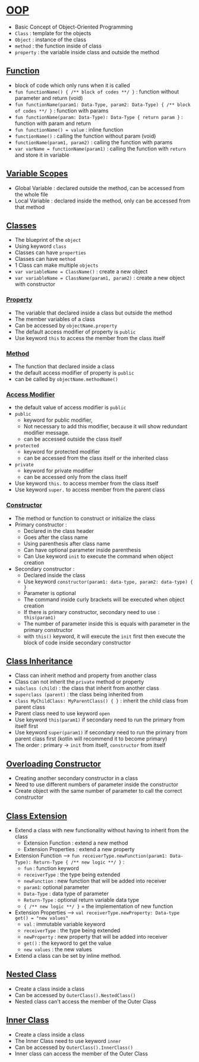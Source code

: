 # [OOP](https://github.com/HidayatRivai2020/kotlin/blob/main/src/main/kotlin/oop_normal_class)
- Basic Concept of Object-Oriented Programming
- `Class` : template for the objects
- `Object` : instance of the class
- `method` : the function inside of class
- `property` : the variable inside class and outside the method

## [Function](https://github.com/HidayatRivai2020/kotlin/blob/main/src/main/kotlin/operation/function.kt)
- block of code which only runs when it is called
- `fun functionName() { /** block of codes **/ }` : function without parameter and return (void)
- `fun functionName(param1: Data-Type, param2: Data-Type) { /** block of codes **/ }` : function with params
- `fun functionName(param: Data-Type): Data-Type { return param }` : function with param and return
- `fun functionName() = value` : inline function
- `functionName()` : calling the function without param (void)
- `functionName(param1, param2)` : calling the function with params
- `var varName = functionName(param1)` : calling the function with `return` and store it in variable

## [Variable Scopes](https://github.com/HidayatRivai2020/kotlin/blob/main/src/main/kotlin/operation/VariableScopes.kt)
- Global Variable : declared outside the method, can be accessed from the whole file
- Local Variable : declared inside the method, only can be  accessed from that method

## [Classes](https://github.com/HidayatRivai2020/kotlin/blob/main/src/main/kotlin/operation/Classes.kt)
- The blueprint of the `object`
- Using keyword `class`
- Classes can have `properties`
- Classes can have `method`
- 1 Class can make multiple `objects`
- `var variableName = ClassName()` : create a new object
- `var variableName = ClassName(param1, param2)` : create a new object with constructor

### [Property](https://github.com/HidayatRivai2020/kotlin/blob/main/src/main/kotlin/operation/ClassProperties.kt)
- The variable that declared inside a class but outside the method
- The member variables of a class
- Can be accessed by `objectName.property`
- The default access modifier of property is `public`
- Use keyword `this` to access the member from the class itself

### [Method](https://github.com/HidayatRivai2020/kotlin/blob/main/src/main/kotlin/operation/ClassMethod.kt)
- The function that declared inside a class
- the default access modifier of property is `public`
- can be called by `objectName.methodName()`

### [Access Modifier](https://github.com/HidayatRivai2020/kotlin/blob/main/src/main/kotlin/operation/AcessModifier.kt)
- the default value of access modifier is `public`
- `public`
    - keyword for public modifier,
    - Not necessary to add this modifier, because it will show redundant modifier message.
    - can be accessed outside the class itself
- `protected`
    - keyword for protected modifier
    - can be accessed from the class itself or the inherited class
- `private`
    - keyword for private modifier
    - can be accessed only from the class itself
- Use keyword `this.` to access member from the class itself
- Use keyword `super.` to access member from the parent class

### [Constructor](https://github.com/HidayatRivai2020/kotlin/blob/main/src/main/kotlin/operation/ClassConstructor.kt)
- The method or function to construct or initialize the class
- Primary constructor : 
  - Declared in the class header
  - Goes after the class name
  - Using parenthesis after class name
  - Can have optional parameter inside parenthesis
  - Can Use keyword `init` to execute the command when object creation
- Secondary constructor :
  - Declared inside the class
  - Use keyword `constructor(param1: data-type, param2: data-type) { }`
  - Parameter is optional
  - The command inside curly brackets will be executed when object creation
  - If there is primary constructor, secondary need to use `: this(param1)`
  - The number of parameter inside this is equals with parameter in the primary constructor
  - with `this()` keyword, it will execute the `init` first then execute the block of code inside secondary constructor

## [Class Inheritance](https://github.com/HidayatRivai2020/kotlin/blob/main/src/main/kotlin/operation/ClassInheritance.kt)
- Class can inherit method and property from another class
- Class can not inherit the `private` method or property
- `subclass (child)` : the class that inherit from another class
- `superclass (parent)` : the class being inherited from
- `class MyChildClass: MyParentClass() { }` : inherit the child class from parent class
- Parent class need to use keyword `open`
- Use keyword `this(param1)` if secondary need to run the primary from itself first
- Use keyword `super(param1)` if secondary need to run the primary from parent class first (kotlin will recommend it to become primary)
- The order : primary -> `init` from itself, `constructor` from itself

## [Overloading Constructor](https://github.com/HidayatRivai2020/kotlin/blob/main/src/main/kotlin/operation/OverloadingConstructor.kt)
- Creating another secondary constructor in a class
- Need to use different numbers of parameter inside the constructor
- Create object with the same number of parameter to call the correct constructor

## [Class Extension](https://github.com/HidayatRivai2020/kotlin/blob/main/src/main/kotlin/operation/ClassExtension.kt)
- Extend a class with new functionality without having to inherit from the class
  - Extension Function : extend a new method
  - Extension Properties : extend a new property
- Extension Function --> `fun receiverType.newFunction(param1: Data-Type): Return-Type { /** new logic **/ }` :
  - `fun` : function keyword
  - `receiverType` : the type being extended
  - `newFunction` : new function that will be added into receiver
  - `param1`: optional parameter
  - `Data-Type` : data type of parameter
  - `Return-Type` : optional return variable data type
  - `{ /** new logic **/ }` = the implementation of new function
- Extension Properties --> `val receiverType.newProperty: Data-type get() = "new values"`
  - `val` : immutable variable keyword
  - `receiverType` : the type being extended
  - `newProperty` : new property that will be added into receiver
  - `get()` : the keyword to get the value
  - `new values` : the new values
- Extend a class can be set by inline method.

## [Nested Class](https://github.com/HidayatRivai2020/kotlin/blob/main/src/main/kotlin/operation/NestedClass.kt)
- Create a class inside a class
- Can be accessed by `OuterClass().NestedClass()`
- Nested class can't access the member of the Outer Class

## [Inner Class](https://github.com/HidayatRivai2020/kotlin/blob/main/src/main/kotlin/operation/InnerClass.kt)
- Create a class inside a class
- The Inner Class need to use keyword `inner`
- Can be accessed by `OuterClass().InnerClass()`
- Inner class can access the member of the Outer Class
